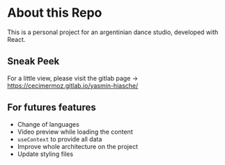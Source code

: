 # About this Repo

This is a personal project for an argentinian dance studio, developed with React.

## Sneak Peek

For a little view, please visit the gitlab page -> https://cecimermoz.gitlab.io/yasmin-hiasche/

## For futures features

* Change of languages
* Video preview while loading the content 
* `useContext` to provide all data
* Improve whole architecture on the project
* Update styling files
